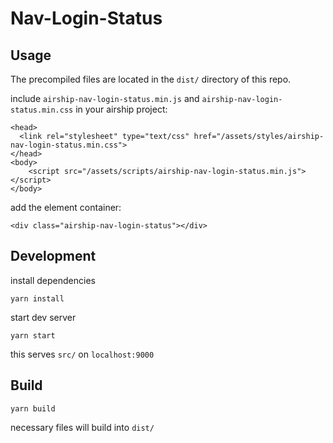 # Nav-Login-Status

## Usage
The precompiled files are located in the `dist/` directory of this repo.

include `airship-nav-login-status.min.js` and `airship-nav-login-status.min.css` in your airship project:

```
<head>
  <link rel="stylesheet" type="text/css" href="/assets/styles/airship-nav-login-status.min.css">
</head>
<body>
	<script src="/assets/scripts/airship-nav-login-status.min.js"></script>
</body>
```

add the element container:

```
<div class="airship-nav-login-status"></div>
```

## Development

install dependencies

```
yarn install
```

start dev server

```
yarn start
```

this serves `src/` on `localhost:9000`

## Build

```
yarn build
```

necessary files will build into `dist/`
